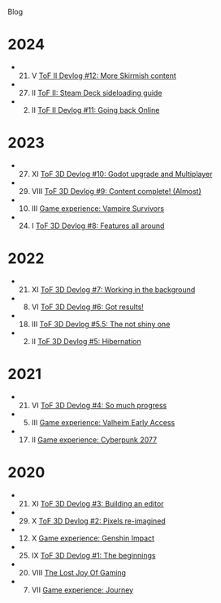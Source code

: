 Blog

# 2024

- 21. V [ToF II Devlog #12: More Skirmish content](/tof-devlog-12)
- 27. II [ToF II: Steam Deck sideloading guide](/steam-deck-sideload)
- 02. II [ToF II Devlog #11: Going back Online](/tof-devlog-11)

# 2023

- 27. XI [ToF 3D Devlog #10: Godot upgrade and Multiplayer](/tof-devlog-10)
- 29. VIII [ToF 3D Devlog #9: Content complete! (Almost)](/tof-devlog-9)
- 10. III [Game experience: Vampire Survivors](/vampire-survivors)
- 24. I [ToF 3D Devlog #8: Features all around](/tof-devlog-8)

# 2022

- 21. XI [ToF 3D Devlog #7: Working in the background](/tof-devlog-7)
- 8. VI [ToF 3D Devlog #6: Got results!](/tof-devlog-6)
- 18. III [ToF 3D Devlog #5.5: The not shiny one](/tof-devlog-5-5)
- 02. II [ToF 3D Devlog #5: Hibernation](/tof-devlog-5)

# 2021

- 21. VI [ToF 3D Devlog #4: So much progress](/tof-devlog-4)
- 05. III [Game experience: Valheim Early Access](/valheim)
- 17. II [Game experience: Cyberpunk 2077](/cp2077)

# 2020

- 21. XI [ToF 3D Devlog #3: Building an editor](/tof-devlog-3)
- 29. X [ToF 3D Devlog #2: Pixels re-imagined](/tof-devlog-2)
- 12. X [Game experience: Genshin Impact](/genshin)
- 25. IX [ToF 3D Devlog #1: The beginnings](/tof-devlog-1)
- 20. VIII [The Lost Joy Of Gaming](/joy)
- 07. VII [Game experience: Journey](/journey)
